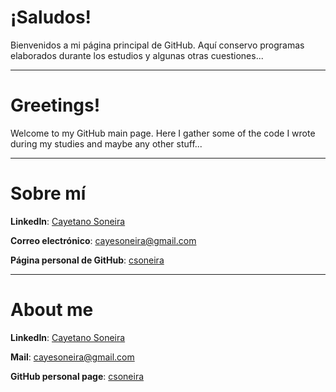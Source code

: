 # ¡Saludos!

Bienvenidos a mi página principal de GitHub. Aquí conservo programas elaborados durante los estudios y algunas otras cuestiones...

---

# Greetings!

Welcome to my GitHub main page. Here I gather some of the code I wrote during my studies and maybe any other stuff...

---

# Sobre mí

**LinkedIn**: [Cayetano Soneira](https://www.linkedin.com/in/cayetano-soneira-906a241b5/)

**Correo electrónico**: cayesoneira@gmail.com

**Página personal de GitHub**: [csoneira](https://csoneira.github.io/csoneira/)

---

# About me

**LinkedIn**: [Cayetano Soneira](https://www.linkedin.com/in/cayetano-soneira-906a241b5/)

**Mail**: cayesoneira@gmail.com

**GitHub personal page**: [csoneira](https://csoneira.github.io/csoneira/)
